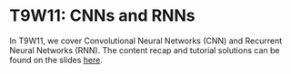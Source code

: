 # T9W11: CNNs and RNNs

In T9W11, we cover Convolutional Neural Networks (CNN) and Recurrent Neural Networks (RNN). The content recap and tutorial solutions can be found on the slides [here](https://docs.google.com/presentation/d/1GnExFaXQQlO7wnlnCExNzHbvegDlv6G0JSqgNZ0Jp-g/edit?usp=sharing).